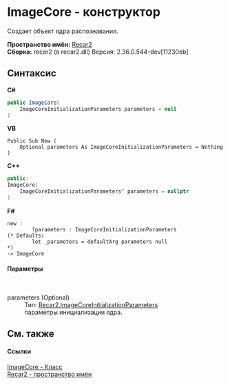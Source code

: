 # ImageCore - конструктор
 

Создает объект ядра распознавания.

**Пространство имён:**&nbsp;<a href="0dd0c505-07fc-c3e8-128c-d1a0701f2a29">Recar2</a><br />**Сборка:**&nbsp;recar2 (в recar2.dll) Версия: 2.36.0.544-dev[11230eb]

## Синтаксис

**C#**<br />
``` C#
public ImageCore(
	ImageCoreInitializationParameters parameters = null
)
```

**VB**<br />
``` VB
Public Sub New ( 
	Optional parameters As ImageCoreInitializationParameters = Nothing
)
```

**C++**<br />
``` C++
public:
ImageCore(
	ImageCoreInitializationParameters^ parameters = nullptr
)
```

**F#**<br />
``` F#
new : 
        ?parameters : ImageCoreInitializationParameters 
(* Defaults:
        let _parameters = defaultArg parameters null
*)
-> ImageCore
```


#### Параметры
&nbsp;<dl><dt>parameters (Optional)</dt><dd>Тип:&nbsp;<a href="5215cb7c-0cb3-2030-288d-88b6ced0b254">Recar2.ImageCoreInitializationParameters</a><br />параметры инициализации ядра.</dd></dl>

## См. также


#### Ссылки
<a href="0ecd30a3-2420-dbc0-b961-311b9ee08659">ImageCore - Класс</a><br /><a href="0dd0c505-07fc-c3e8-128c-d1a0701f2a29">Recar2 - пространство имён</a><br />